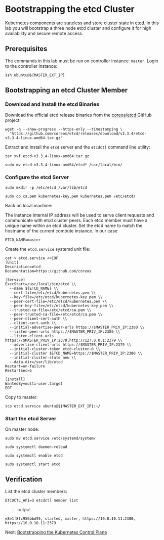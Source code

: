 # Bootstrapping the etcd Cluster

Kubernetes components are stateless and store cluster state in [etcd](https://github.com/coreos/etcd). In this lab you will bootstrap a three node etcd cluster and configure it for high availability and secure remote access.

## Prerequisites

The commands in this lab must be run on controller instance: `master`. Login to the controller instance:

```
ssh ubuntu@${MASTER_EXT_IP}
```

## Bootstrapping an etcd Cluster Member

### Download and Install the etcd Binaries

Download the official etcd release binaries from the [coreos/etcd](https://github.com/coreos/etcd) GitHub project:

```
wget -q --show-progress --https-only --timestamping \
  "https://github.com/coreos/etcd/releases/download/v3.3.4/etcd-v3.3.4-linux-amd64.tar.gz"
```

Extract and install the `etcd` server and the `etcdctl` command line utility:

```
tar xvf etcd-v3.3.4-linux-amd64.tar.gz
```

```
sudo mv etcd-v3.3.4-linux-amd64/etcd* /usr/local/bin/
```

### Configure the etcd Server

```
sudo mkdir -p /etc/etcd /var/lib/etcd
```

```
sudo cp ca.pem kubernetes-key.pem kubernetes.pem /etc/etcd/
```

Back on local machine:

The instance internal IP address will be used to serve client requests and communicate with etcd cluster peers.
Each etcd member must have a unique name within an etcd cluster. Set the etcd name to match the hostname of the current compute instance.
In our case:

```
ETCD_NAME=master
```

Create the `etcd.service` systemd unit file:

```
cat > etcd.service <<EOF
[Unit]
Description=etcd
Documentation=https://github.com/coreos

[Service]
ExecStart=/usr/local/bin/etcd \\
  --name ${ETCD_NAME} \\
  --cert-file=/etc/etcd/kubernetes.pem \\
  --key-file=/etc/etcd/kubernetes-key.pem \\
  --peer-cert-file=/etc/etcd/kubernetes.pem \\
  --peer-key-file=/etc/etcd/kubernetes-key.pem \\
  --trusted-ca-file=/etc/etcd/ca.pem \\
  --peer-trusted-ca-file=/etc/etcd/ca.pem \\
  --peer-client-cert-auth \\
  --client-cert-auth \\
  --initial-advertise-peer-urls https://$MASTER_PRIV_IP:2380 \\
  --listen-peer-urls https://$MASTER_PRIV_IP:2380 \\
  --listen-client-urls https://$MASTER_PRIV_IP:2379,http://127.0.0.1:2379 \\
  --advertise-client-urls https://$MASTER_PRIV_IP:2379 \\
  --initial-cluster-token etcd-cluster-0 \\
  --initial-cluster $ETCD_NAME=https://$MASTER_PRIV_IP:2380 \\
  --initial-cluster-state new \\
  --data-dir=/var/lib/etcd
Restart=on-failure
RestartSec=5

[Install]
WantedBy=multi-user.target
EOF
```

Copy to master:
```
scp etcd.service ubuntu@${MASTER_EXT_IP}:~/
```

### Start the etcd Server

On master node:
```
sudo mv etcd.service /etc/systemd/system/
```

```
sudo systemctl daemon-reload
```

```
sudo systemctl enable etcd
```

```
sudo systemctl start etcd
```

## Verification

List the etcd cluster members:

```
ETCDCTL_API=3 etcdctl member list
```

> output

```
e8e1f8fc956bbd95, started, master, https://10.0.10.11:2380, https://10.0.10.11:2379
```

Next: [Bootstrapping the Kubernetes Control Plane](08-bootstrapping-kubernetes-controllers.md)
